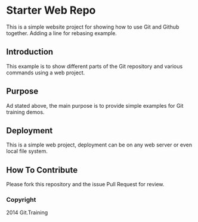 # Starter Web Repo

This is a simple website project for
showing how to use Git and Github together.
Adding a line for rebasing example.

## Introduction

This example is to show different parts of the
Git repository and various commands using
a web project.

## Purpose

Ad stated above, the main purpose is to
provide simple examples for Git training demos.

## Deployment

This is a simple web project, deployment can be
on any web server or even local file system.

## How To Contribute

Please fork this repository and the issue Pull Request
for review.

### Copyright

2014 Git.Training
